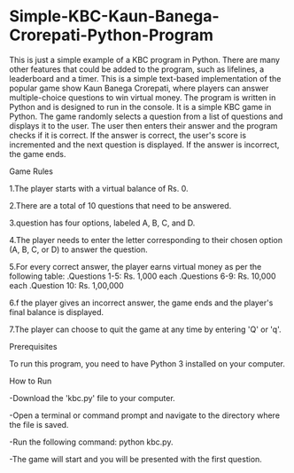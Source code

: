 # Simple-KBC-Kaun-Banega-Crorepati-Python-Program
This is just a simple example of a KBC program in Python. There are many other features that could be added to the program, such as lifelines, a leaderboard and a timer.
This is a simple text-based implementation of the popular game show Kaun Banega Crorepati, where players can answer multiple-choice questions to win virtual money. The program is written in Python and is designed to run in the console. It is a simple KBC game in Python. The game randomly selects a question from a list of questions and displays it to the user. The user then enters their answer and the program checks if it is correct. If the answer is correct, the user's score is incremented and the next question is displayed. If the answer is incorrect, the game ends.


Game Rules

1.The player starts with a virtual balance of Rs. 0.

2.There are a total of 10 questions that need to be answered.

3.question has four options, labeled A, B, C, and D.

4.The player needs to enter the letter corresponding to their chosen option (A, B, C, or D) to answer the question.

5.For every correct answer, the player earns virtual money as per the following table:
.Questions 1-5: Rs. 1,000 each
.Questions 6-9: Rs. 10,000 each
.Question 10: Rs. 1,00,000

6.f the player gives an incorrect answer, the game ends and the player's final balance is displayed.

7.The player can choose to quit the game at any time by entering 'Q' or 'q'.



Prerequisites

To run this program, you need to have Python 3 installed on your computer.




How to Run

-Download the 'kbc.py' file to your computer.

-Open a terminal or command prompt and navigate to the directory where the file is saved.

-Run the following command: python kbc.py.

-The game will start and you will be presented with the first question.

